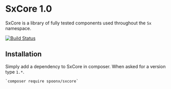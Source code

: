 # SxCore 1.0

SxCore is a library of fully tested components used throughout the `Sx` namespace.

[![Build Status](https://secure.travis-ci.org/SpoonX/SxCore.png?branch=master)](http://travis-ci.org/SpoonX/SxCore)

Installation
------------
Simply add a dependency to SxCore in composer. When asked for a version type `1.*`.

    `composer require spoonx/sxcore`
